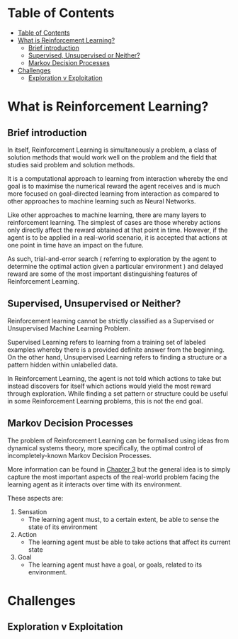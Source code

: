 # Table of Contents
- [Table of Contents](#table-of-contents)
- [What is Reinforcement Learning?](#what-is-reinforcement-learning)
  - [Brief introduction](#brief-introduction)
  - [Supervised, Unsupervised or Neither?](#supervised-unsupervised-or-neither)
  - [Markov Decision Processes](#markov-decision-processes)
- [Challenges](#challenges)
  - [Exploration v Exploitation](#exploration-v-exploitation)

# What is Reinforcement Learning?

## Brief introduction

In itself, Reinforcement Learning is simultaneously a problem, a class of solution methods that would work well on the problem and the field that studies said problem and solution methods.

It is a computational approach to learning from interaction whereby the end goal is to maximise the numerical reward the agent receives and is much more focused on goal-directed learning from interaction as compared to other approaches to machine learning such as Neural Networks.

Like other approaches to machine learning, there are many layers to reinforcement learning. The simplest of cases are those whereby actions only directly affect the reward obtained at that point in time. However, if the agent is to be applied in a real-world scenario, it is accepted that actions at one point in time have an impact on the future. 

As such, trial-and-error search ( referring to exploration by the agent to determine the optimal action given a particular environment ) and delayed reward are some of the most important distinguishing features of Reinforcement Learning.

## Supervised, Unsupervised or Neither?

Reinforcement learning cannot be strictly classified as a Supervised or Unsupervised Machine Learning Problem. 

Supervised Learning refers to learning from a training set of labeled examples whereby there is a provided definite answer from the beginning. On the other hand, Unsupervised Learning refers to finding a structure or a pattern hidden within unlabelled data.

In Reinforcement Learning, the agent is not told which actions to take but instead discovers for itself which actions would yield the most reward through exploration. While finding a set pattern or structure could be useful in some Reinforcement Learning problems, this is not the end goal.

## Markov Decision Processes

The problem of Reinforcement Learning can be formalised using ideas from dynamical systems theory, more specifically, the optimal control of incompletely-known Markov Decision Processes.

More information can be found in [Chapter 3](../chap3) but the general idea is to simply capture the most important aspects of the real-world problem facing the learning agent as it interacts over time with its environment.

These aspects are:
1. Sensation
    - The learning agent must, to a certain extent, be able to sense the state of its environment
2. Action
    - The learning agent must be able to take actions that affect its current state
3. Goal
    - The learning agent must have a goal, or goals, related to its environment.

# Challenges

## Exploration v Exploitation